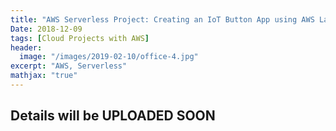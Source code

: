 ```yaml
---
title: "AWS Serverless Project: Creating an IoT Button App using AWS Lambda"
Date: 2018-12-09
tags: [Cloud Projects with AWS]
header:
  image: "/images/2019-02-10/office-4.jpg"
excerpt: "AWS, Serverless"
mathjax: "true"
---
```



## Details will be UPLOADED SOON
